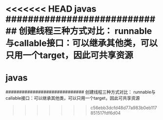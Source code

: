<<<<<<< HEAD
javas
############################# 创建线程三种方式对比： runnable与callable接口：可以继承其他类，可以只用一个target，因此可共享资源
=======
# javas
#############################
创建线程三种方式对比：
  runnable与callable接口：可以继承其他类，可以只用一个target，因此可共享资源
>>>>>>> c56ebb3dcfd48d77a983b0eb117851517fdf6d04
